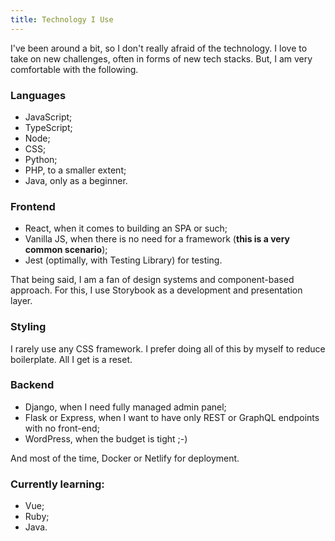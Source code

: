 ```yaml
---
title: Technology I Use
---
```

I've been around a bit, so I don't really afraid of the technology. I love to take on new challenges, often in forms of new tech stacks. But, I am very comfortable with the following.

### Languages

- JavaScript;
- TypeScript;
- Node;
- CSS;
- Python;
- PHP, to a smaller extent;
- Java, only as a beginner.

### Frontend

- React, when it comes to building an SPA or such;
- Vanilla JS, when there is no need for a framework (**this is a very common scenario**);
- Jest (optimally, with Testing Library) for testing.

That being said, I am a fan of design systems and component-based approach. For this, I use Storybook as a development and presentation layer.

### Styling

I rarely use any CSS framework. I prefer doing all of this by myself to reduce boilerplate. All I get is a reset.

### Backend

- Django, when I need fully managed admin panel;
- Flask or Express, when I want to have only REST or GraphQL endpoints with no front-end;
- WordPress, when the budget is tight ;-)

And most of the time, Docker or Netlify for deployment. 

### Currently learning:

- Vue;
- Ruby;
- Java.